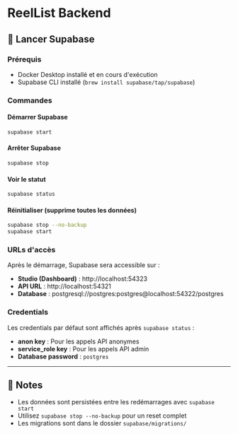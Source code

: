 # ReelList Backend

## 🚀 Lancer Supabase

### Prérequis
- Docker Desktop installé et en cours d'exécution
- Supabase CLI installé (`brew install supabase/tap/supabase`)

### Commandes

#### Démarrer Supabase
```bash
supabase start
```

#### Arrêter Supabase
```bash
supabase stop
```

#### Voir le statut
```bash
supabase status
```

#### Réinitialiser (supprime toutes les données)
```bash
supabase stop --no-backup
supabase start
```

### URLs d'accès

Après le démarrage, Supabase sera accessible sur :
- **Studio (Dashboard)** : http://localhost:54323
- **API URL** : http://localhost:54321
- **Database** : postgresql://postgres:postgres@localhost:54322/postgres

### Credentials

Les credentials par défaut sont affichés après `supabase status` :
- **anon key** : Pour les appels API anonymes
- **service_role key** : Pour les appels API admin
- **Database password** : `postgres`

---

## 📝 Notes

- Les données sont persistées entre les redémarrages avec `supabase start`
- Utilisez `supabase stop --no-backup` pour un reset complet
- Les migrations sont dans le dossier `supabase/migrations/`
